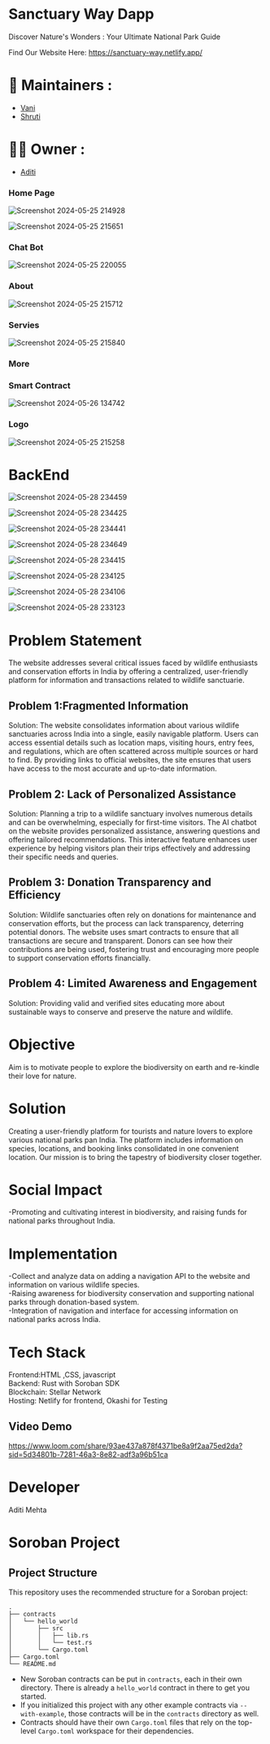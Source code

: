 # Sanctuary Way Dapp
Discover Nature's Wonders : Your Ultimate National Park Guide 

Find Our Website Here:
https://sanctuary-way.netlify.app/

# 🙌 Maintainers :

- [Vani](https://github.com/vanivaranya)
- [Shruti](https://github.com/shrutiinarang)

# 👩‍💻 Owner :

- [Aditi](https://github.com/aditi75432)


<h3>Home Page</h3>


![Screenshot 2024-05-25 214928](https://github.com/aditi75432/SanctuaryWay-Dapp/assets/141945188/23c10d6b-9356-470b-9807-e2e39f2742e6)


![Screenshot 2024-05-25 215651](https://github.com/aditi75432/SanctuaryWay-Dapp/assets/141945188/682f0791-6cf6-41df-ac24-09e45141eec6)




<h3>Chat Bot</h3>


![Screenshot 2024-05-25 220055](https://github.com/aditi75432/SanctuaryWay-Dapp/assets/141945188/487d0ec6-983a-4e76-a0b5-8e59cf8c6b14)






<h3>About</h3>




![Screenshot 2024-05-25 215712](https://github.com/aditi75432/SanctuaryWay-Dapp/assets/141945188/281eed16-1a18-4300-bc16-b0d8799c9e6c)





<h3>Servies</h3>




![Screenshot 2024-05-25 215840](https://github.com/aditi75432/SanctuaryWay-Dapp/assets/141945188/f7e53c50-63d5-4fb7-830a-77592412daf5)



<h3>More</h3>


<h3>Smart Contract</h3>



![Screenshot 2024-05-26 134742](https://github.com/aditi75432/SanctuaryWay-Dapp/assets/141945188/1a1e5597-8ce9-4ab6-ae1c-b14c35a8172f)




<h3>Logo</h3>




![Screenshot 2024-05-25 215258](https://github.com/aditi75432/SanctuaryWay-Dapp/assets/141945188/0f849875-e943-49f0-8d21-1e52d6e1fea7)




# BackEnd



![Screenshot 2024-05-28 234459](https://github.com/aditi75432/SanctuaryWay-Dapp/assets/141945188/1fb8a718-2dcb-44d0-95b3-c36661da5189)

![Screenshot 2024-05-28 234425](https://github.com/aditi75432/SanctuaryWay-Dapp/assets/141945188/527b9365-7832-4d6d-a087-287590a7a1e6)

![Screenshot 2024-05-28 234441](https://github.com/aditi75432/SanctuaryWay-Dapp/assets/141945188/93a14a76-683e-4734-b92b-bff807d2543b)

![Screenshot 2024-05-28 234649](https://github.com/aditi75432/SanctuaryWay-Dapp/assets/141945188/fa32a388-57cf-460a-ad0c-34ac62584663)



![Screenshot 2024-05-28 234415](https://github.com/aditi75432/SanctuaryWay-Dapp/assets/141945188/f5d9e7e0-3cd2-44f5-89b6-90da7fbccb21)




![Screenshot 2024-05-28 234125](https://github.com/aditi75432/SanctuaryWay-Dapp/assets/141945188/e56ce25c-5a31-4c77-9b07-834e68a18d1b)



![Screenshot 2024-05-28 234106](https://github.com/aditi75432/SanctuaryWay-Dapp/assets/141945188/ef9b9088-f4a1-4aca-9d97-4b679c112133)

![Screenshot 2024-05-28 233123](https://github.com/aditi75432/SanctuaryWay-Dapp/assets/141945188/152366c8-0b62-4736-9997-1f6d4048f4ff)

# Problem Statement

The website addresses several critical issues faced by wildlife enthusiasts and conservation efforts in India by offering a centralized, user-friendly platform for information and transactions related to wildlife sanctuarie.

<h2>Problem 1:Fragmented Information</h2>

Solution: The website consolidates information about various wildlife sanctuaries across India into a single, easily navigable platform. Users can access essential details such as location maps, visiting hours, entry fees, and regulations, which are often scattered across multiple sources or hard to find. By providing links to official websites, the site ensures that users have access to the most accurate and up-to-date information.

<h2>Problem 2: Lack of Personalized Assistance</h2>

Solution: Planning a trip to a wildlife sanctuary involves numerous details and can be overwhelming, especially for first-time visitors. The AI chatbot on the website provides personalized assistance, answering questions and offering tailored recommendations. This interactive feature enhances user experience by helping visitors plan their trips effectively and addressing their specific needs and queries.

<h2>Problem 3: Donation Transparency and Efficiency</h2>

Solution: Wildlife sanctuaries often rely on donations for maintenance and conservation efforts, but the process can lack transparency, deterring potential donors. The website uses smart contracts to ensure that all transactions are secure and transparent. Donors can see how their contributions are being used, fostering trust and encouraging more people to support conservation efforts financially.

<h2>Problem 4: Limited Awareness and Engagement</h2>

Solution: Providing valid and verified sites educating more about sustainable ways to conserve and preserve the nature and wildlife.

# Objective 

Aim is to motivate people to explore the biodiversity on earth and re-kindle their love for nature.

# Solution 

Creating a user-friendly platform for tourists and nature lovers to explore various national parks pan India. The platform includes information on species, locations, and booking links consolidated in one convenient location. Our mission is to bring the tapestry of biodiversity closer together.

# Social Impact 

-Promoting and cultivating interest in biodiversity, and raising funds for national parks throughout India.

# Implementation 

-Collect and analyze data on adding a navigation API to the website and information on various wildlife species.<br>
-Raising awareness for biodiversity conservation and supporting national parks through donation-based system.<br>
-Integration of navigation and interface for accessing information on national parks across India.<br>

# Tech Stack

Frontend:HTML ,CSS, javascript 
<br>
Backend: Rust with Soroban SDK 
<br>
Blockchain: Stellar Network 
<br>
Hosting: Netlify for frontend, Okashi for Testing

<h2>Video Demo</h2>

https://www.loom.com/share/93ae437a878f4371be8a9f2aa75ed2da?sid=5d34801b-7281-46a3-8e82-adf3a96b51ca



# Developer
Aditi Mehta





# Soroban Project

## Project Structure

This repository uses the recommended structure for a Soroban project:
```text
.
├── contracts
│   └── hello_world
│       ├── src
│       │   ├── lib.rs
│       │   └── test.rs
│       └── Cargo.toml
├── Cargo.toml
└── README.md
```

- New Soroban contracts can be put in `contracts`, each in their own directory. There is already a `hello_world` contract in there to get you started.
- If you initialized this project with any other example contracts via `--with-example`, those contracts will be in the `contracts` directory as well.
- Contracts should have their own `Cargo.toml` files that rely on the top-level `Cargo.toml` workspace for their dependencies.
